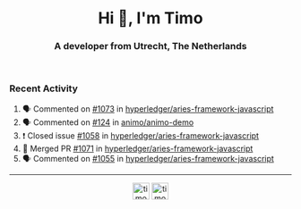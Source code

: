 <h1 align="center">Hi 👋, I'm Timo</h1>
<h3 align="center">A developer from Utrecht, The Netherlands</h3>
<br/>
<!-- https://github.com/rahuldkjain/github-profile-readme-generator --!>

<!--  <p align="left"><img src="https://github-readme-stats.vercel.app/api?username=timoglastra&show_icons=true&count_private=true&" alt="timoglastra" /></p> --!>

<!--
Github language stats
<p align="left"><img src="https://github-readme-stats.vercel.app/api/top-langs/?username=timoglastra&layout=compact" alt="timoglastra" /><p>
-->

<!-- Codestats language stats -->
<!-- <p align="left"><img src="https://codestats-readme.vercel.app/api/top-langs/?username=timoglastra&layout=compact&language_count=12" alt="timoglastra" /><p>    --!>
  
<h3>Recent Activity</h3>

<!--START_SECTION:activity-->
1. 🗣 Commented on [#1073](https://github.com/hyperledger/aries-framework-javascript/issues/1073) in [hyperledger/aries-framework-javascript](https://github.com/hyperledger/aries-framework-javascript)
2. 🗣 Commented on [#124](https://github.com/animo/animo-demo/issues/124) in [animo/animo-demo](https://github.com/animo/animo-demo)
3. ❗️ Closed issue [#1058](https://github.com/hyperledger/aries-framework-javascript/issues/1058) in [hyperledger/aries-framework-javascript](https://github.com/hyperledger/aries-framework-javascript)
4. 🎉 Merged PR [#1071](https://github.com/hyperledger/aries-framework-javascript/pull/1071) in [hyperledger/aries-framework-javascript](https://github.com/hyperledger/aries-framework-javascript)
5. 🗣 Commented on [#1055](https://github.com/hyperledger/aries-framework-javascript/issues/1055) in [hyperledger/aries-framework-javascript](https://github.com/hyperledger/aries-framework-javascript)
<!--END_SECTION:activity-->

---

<p align="center">
<a href="https://twitter.com/timoglastra" target="blank"><img align="center" src="https://cdn.jsdelivr.net/npm/simple-icons@3.0.1/icons/twitter.svg" alt="timoglastra" height="30" width="30" /></a>
<a href="https://linkedin.com/in/timoglastra" target="blank"><img align="center" src="https://cdn.jsdelivr.net/npm/simple-icons@3.0.1/icons/linkedin.svg" alt="timoglastra" height="30" width="30" /></a>
</p>



